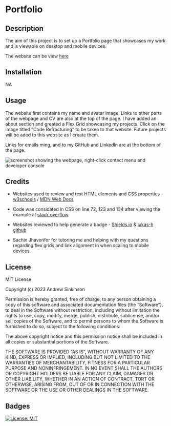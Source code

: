 # Portfolio

## Description

The aim of this project is to set up a Portfolio page that showcases my work and is viewable on desktop and mobile devices.

The website can be view [here](https://duouk2000.github.io/marketing-code-refactoring/portfolio)

## Installation

NA

## Usage

The website first contains my name and avatar image. Links to other parts of the webpage and CV are also at the top of the page. I have added an about section and greated a Flex Grid showcasing my projects. Click on the image titled "Code Refracturing" to be taken to that website. Future projects will be aded to this website as I create them.

Links for emails ming, and to my GitHub and LinkedIn are at the bottom of the page.

![screenshot showing the webpage, right-click contect menu and developer console](images/screenshot.jpg)
    
## Credits

- Websites used to review and test HTML elements and CSS properties - [w3schools](https://www.w3schools.com/html/default.asp) /
[MDN Web Docs](https://developer.mozilla.org/en-US/docs/Learn/HTML)

- Code was considated in CSS on line 72, 123 and 134 after viewing the example at  [stack overflow](https://stackoverflow.com/questions/72525987/how-can-i-combine-css-code-with-similar-class#:~:text=You%20can%20use%20commas%20to,used%20for%20the%20div%20tag).

- Websites reviewed to help  generate a badge - [Shields.io](https://shields.io/badges) & [lukas-h github](https://gist.github.com/lukas-h/2a5d00690736b4c3a7ba)

- Sachin Jhaverifor for tutoring me and helping with my questions regarding flex grids and link alignment in when scaling to mobile devices.

## License

MIT License

Copyright (c) 2023 Andrew Sinkinson

Permission is hereby granted, free of charge, to any person obtaining a copy of this software and associated documentation files (the “Software”), to deal in the Software without restriction, including without limitation the rights to use, copy, modify, merge, publish, distribute, sublicense, and/or sell copies of the Software, and to permit persons to whom the Software is furnished to do so, subject to the following conditions:

The above copyright notice and this permission notice shall be included in all copies or substantial portions of the Software.

THE SOFTWARE IS PROVIDED “AS IS”, WITHOUT WARRANTY OF ANY KIND, EXPRESS OR IMPLIED, INCLUDING BUT NOT LIMITED TO THE WARRANTIES OF MERCHANTABILITY, FITNESS FOR A PARTICULAR PURPOSE AND NONINFRINGEMENT. IN NO EVENT SHALL THE AUTHORS OR COPYRIGHT HOLDERS BE LIABLE FOR ANY CLAIM, DAMAGES OR OTHER LIABILITY, WHETHER IN AN ACTION OF CONTRACT, TORT OR OTHERWISE, ARISING FROM, OUT OF OR IN CONNECTION WITH THE SOFTWARE OR THE USE OR OTHER DEALINGS IN THE SOFTWARE.

## Badges

[![License: MIT](https://img.shields.io/badge/License-MIT-blue)](https://opensource.org/licenses/MIT)